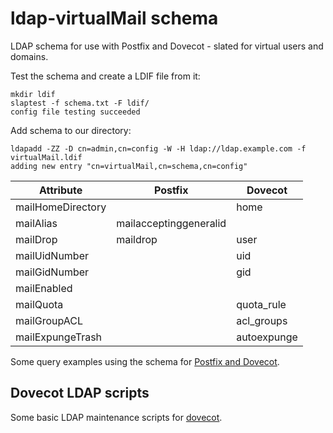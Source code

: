 # ldap-virtualMail schema
LDAP schema for use with Postfix and Dovecot - slated for virtual users and domains.

Test the schema and create a LDIF file from it:

    mkdir ldif
    slaptest -f schema.txt -F ldif/
    config file testing succeeded

Add schema to our directory:
    
    ldapadd -ZZ -D cn=admin,cn=config -W -H ldap://ldap.example.com -f virtualMail.ldif
    adding new entry "cn=virtualMail,cn=schema,cn=config"

| Attribute         | Postfix                | Dovecot     |
|-------------------|------------------------|-------------|
| mailHomeDirectory |                        | home        |
| mailAlias         | mailacceptinggeneralid |             |
| mailDrop          | maildrop               | user        |
| mailUidNumber     |                        | uid         |
| mailGidNumber     |                        | gid         |
| mailEnabled       |                        |             |
| mailQuota         |                        | quota_rule  |
| mailGroupACL      |                        | acl_groups  |
| mailExpungeTrash  |                        | autoexpunge |

Some query examples using the schema for [Postfix and Dovecot](https://github.com/tleuxner/ldap-virtualMail/tree/master/etc).

## Dovecot LDAP scripts
Some basic LDAP maintenance scripts for [dovecot](https://github.com/tleuxner/dovecot).
